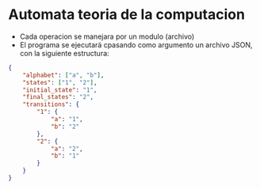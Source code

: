 # Automata teoria de la computacion

- Cada operacion se manejara por un modulo (archivo)
- El programa se ejecutará cpasando como argumento un archivo JSON, con la siguiente estructura:
```json
{
    "alphabet": ["a", "b"],
    "states": ["1", "2"],
    "initial_state": "1",
    "final_states": "2",
    "transitions": {
        "1": {
            "a": "1",
            "b": "2"
        },
        "2": {
            "a": "2",
            "b": "1"
        }
    }
}
```
